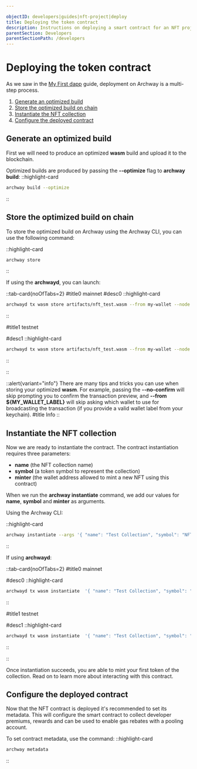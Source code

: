 ```yaml
---

objectID: developers|guides|nft-project|deploy
title: Deploying the token contract
description: Instructions on deploying a smart contract for an NFT project on Archway
parentSection: Developers
parentSectionPath: /developers
---
```


# Deploying the token contract

As we saw in the [My First dapp](../3.my-first-dapp/3.deploy.md) guide, deployment on Archway is a multi-step process.

1. [Generate an optimized build](#generate-an-optimized-build)
2. [Store the optimized build on chain](#store-the-optimized-build-on-chain)
3. [Instantiate the NFT collection](#instantiate-the-nft-collection)
4. [Configure the deployed contract](#configure-the-deployed-contract)

## Generate an optimized build

First we will need to produce an optimized **wasm** build and upload it to the blockchain.

Optimized builds are produced by passing the **--optimize** flag to **archway build**:
::highlight-card

```bash
archway build --optimize
```

::

## Store the optimized build on chain

To store the optimized build on Archway using the Archway CLI, you can use the following command:

::highlight-card

```bash
archway store
```

::

If using the **archwayd**, you can launch:



::tab-card{noOfTabs=2}
#title0
mainnet
#desc0
::highlight-card

```bash
archwayd tx wasm store artifacts/nft_test.wasm --from my-wallet --node https://rpc.mainnet.archway.io:443 --chain-id archway-1 --gas 5000000 --fees 8000aarch
```

::

#title1
testnet

#desc1
::highlight-card

```bash
archwayd tx wasm store artifacts/nft_test.wasm --from my-wallet --node https://rpc.constantine.archway.tech:443 --chain-id constantine-3 --gas 5000000 --fees 8000aconst
```

::

::


::alert{variant="info"}
There are many tips and tricks you can use when storing your optimized **wasm**. For example, passing the **--no-confirm** will skip prompting you to confirm the transaction preview, and **--from ${MY_WALLET_LABEL}** will skip asking which wallet to use for broadcasting the transaction (if you provide a valid wallet label from your keychain).
#title
Info
::

## Instantiate the NFT collection

Now we are ready to instantiate the contract. The contract instantiation requires three parameters:

- **name** (the NFT collection name)
- **symbol** (a token symbol to represent the collection)
- **minter** (the wallet address allowed to mint a new NFT using this contract)

When we run the **archway instantiate** command, we add our values for **name**, **symbol** and **minter** as arguments.

Using the Archway CLI:


::highlight-card

```bash
archway instantiate --args '{ "name": "Test Collection", "symbol": "NFTEST", "minter": "archway1f395p0gg67mmfd5zcqvpnp9cxnu0hg6r9hfczq" }'
```

::

If using **archwayd**:

::tab-card{noOfTabs=2}
#title0
mainnet

#desc0
::highlight-card

```bash
archwayd tx wasm instantiate  '{ "name": "Test Collection", "symbol": "NFTEST", "minter": "archway1c23y29x9fcs4zlfv5tvl4nrq56p6gywq0snrxl" }' --from my-wallet --node https://rpc.mainnet.archway.io:443 --chain-id archway-1 --gas 5000000 --fees 8000aarch --label testdev --admin archway1c23y29x9fcs4zlfv5tvl4nrq56p6gywq0snrxl
```

::

#title1
testnet

#desc1
::highlight-card

```bash
archwayd tx wasm instantiate  '{ "name": "Test Collection", "symbol": "NFTEST", "minter": "archway1c23y29x9fcs4zlfv5tvl4nrq56p6gywq0snrxl" }' --from my-wallet --node https://rpc.constantine.archway.tech:443 --chain-id constantine-3 --gas 5000000 --fees 8000aconst --label testdev --admin archway1c23y29x9fcs4zlfv5tvl4nrq56p6gywq0snrxl
```

::

::

Once instantiation succeeds, you are able to mint your first token of the collection. Read on to learn more about interacting with this contract.

## Configure the deployed contract

Now that the NFT contract is deployed it's recommended to set its metadata. This will configure the smart contract to collect developer premiums, rewards and can be used to enable gas rebates with a pooling account.

To set contract metadata, use the command:
::highlight-card

```bash
archway metadata
```

::
